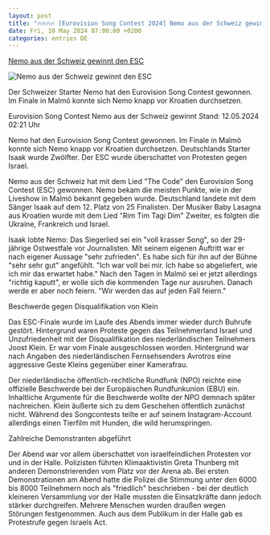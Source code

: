 ```yaml
---
layout: post
title: "🔥🔥🔥🔥 [Eurovision Song Contest 2024] Nemo aus der Schweiz gewinnt den ESC"
date: Fri, 10 May 2024 07:00:00 +0200
categories: entries DE
---
```

[Nemo aus der Schweiz gewinnt den ESC](https://www.tagesschau.de/eilmeldung/esc-230.html)

![Nemo aus der Schweiz gewinnt den ESC](https://images.tagesschau.de/image/8f70e798-9b4c-48b2-b2eb-6d6d070d6bdf/AAABj2ns5mE/AAABjwnlFvA/16x9-1280/nemo-schweiz-100.jpg)

Der Schweizer Starter Nemo hat den Eurovision Song Contest gewonnen. Im Finale in Malmö konnte sich Nemo knapp vor Kroatien durchsetzen.

Eurovision Song Contest Nemo aus der Schweiz gewinnt Stand: 12.05.2024 02:21 Uhr

Nemo hat den Eurovision Song Contest gewonnen. Im Finale in Malmö konnte sich Nemo knapp vor Kroatien durchsetzen. Deutschlands Starter Isaak wurde Zwölfter. Der ESC wurde überschattet von Protesten gegen Israel.

Nemo aus der Schweiz hat mit dem Lied "The Code" den Eurovision Song Contest (ESC) gewonnen. Nemo bekam die meisten Punkte, wie in der Liveshow in Malmö bekannt gegeben wurde. Deutschland landete mit dem Sänger Isaak auf dem 12. Platz von 25 Finalisten. Der Musiker Baby Lasagna aus Kroatien wurde mit dem Lied "Rim Tim Tagi Dim" Zweiter, es folgten die Ukraine, Frankreich und Israel.

Isaak lobte Nemo: Das Siegerlied sei ein "voll krasser Song", so der 29-jährige Ostwestfale vor Journalisten. Mit seinem eigenen Auftritt war er nach eigener Aussage "sehr zufrieden". Es habe sich für ihn auf der Bühne "sehr sehr gut" angefühlt. "Ich war voll bei mir. Ich habe so abgeliefert, wie ich mir das erwartet habe." Nach den Tagen in Malmö sei er jetzt allerdings "richtig kaputt", er wolle sich die kommenden Tage nur ausruhen. Danach werde er aber noch feiern. "Wir werden das auf jeden Fall feiern."

Beschwerde gegen Disqualifikation von Klein

Das ESC-Finale wurde im Laufe des Abends immer wieder durch Buhrufe gestört. Hintergrund waren Proteste gegen das Teilnehmerland Israel und Unzufriedenheit mit der Disqualifikation des niederländischen Teilnehmers Joost Klein. Er war vom Finale ausgeschlossen worden. Hintergrund war nach Angaben des niederländischen Fernsehsenders Avrotros eine aggressive Geste Kleins gegenüber einer Kamerafrau.

Der niederländische öffentlich-rechtliche Rundfunk (NPO) reichte eine offizielle Beschwerde bei der Europäischen Rundfunkunion (EBU) ein. Inhaltliche Argumente für die Beschwerde wollte der NPO demnach später nachreichen. Klein äußerte sich zu dem Geschehen öffentlich zunächst nicht. Während des Songcontests teilte er auf seinem Instagram-Account allerdings einen Tierfilm mit Hunden, die wild herumspringen.

Zahlreiche Demonstranten abgeführt

Der Abend war vor allem überschattet von israelfeindlichen Protesten vor und in der Halle. Polizisten führten Klimaaktivistin Greta Thunberg mit anderen Demonstrierenden vom Platz vor der Arena ab. Bei ersten Demonstrationen am Abend hatte die Polizei die Stimmung unter den 6000 bis 8000 Teilnehmern noch als "friedlich" beschrieben - bei der deutlich kleineren Versammlung vor der Halle mussten die Einsatzkräfte dann jedoch stärker durchgreifen. Mehrere Menschen wurden draußen wegen Störungen festgenommen. Auch aus dem Publikum in der Halle gab es Protestrufe gegen Israels Act.

